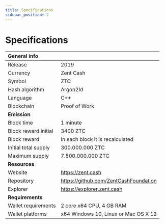 ```yaml
---
title: Specifications
sidebar_position: 2
---
```

 
# Specifications

| General info         |                                       |
| :------------------- | ------------------------------------- |
| Release              | 2019                                  |
| Currency             | Zent Cash                             |
| Symbol               | ZTC                                   |
| Hash algorithm       | Argon2Id                              |
| Language             | C++                                   |
| Blockchain           | Proof of Work                         |
| **Emission**         |                                       |
| Block time           | 1 minute                              |
| Block reward initial | 3400 ZTC                              |
| Block reward         | In each block it is recalculated      |
| Initial total supply | 300.000.000 ZTC                       |
| Maximum supply       | 7.500.000.000 ZTC                     |
| **Resources**        |                                       |
| Website              | https://zent.cash                     |
| Repository           | https://github.com/ZentCashFoundation |
| Explorer             | https://explorer.zent.cash            |
| **Requirements**     |                                       |
| Wallet requirements  | 2 core x64 CPU, 4 GB RAM              |
| Wallet platforms     | x64 Windows 10, Linux or Mac OS X 12  |
